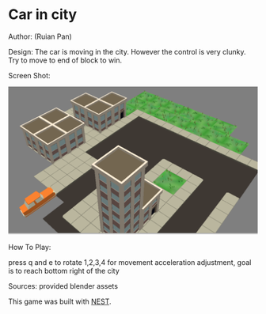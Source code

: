 # Car in city

Author: (Ruian Pan)

Design: 
The car is moving in the city. However the control is very clunky. Try to move to end of block to win.

Screen Shot:

![Screen Shot](screenshot.png)

How To Play:

press q and e to rotate
1,2,3,4 for movement acceleration adjustment, goal is to reach bottom right of the city

Sources: provided blender assets

This game was built with [NEST](NEST.md).


